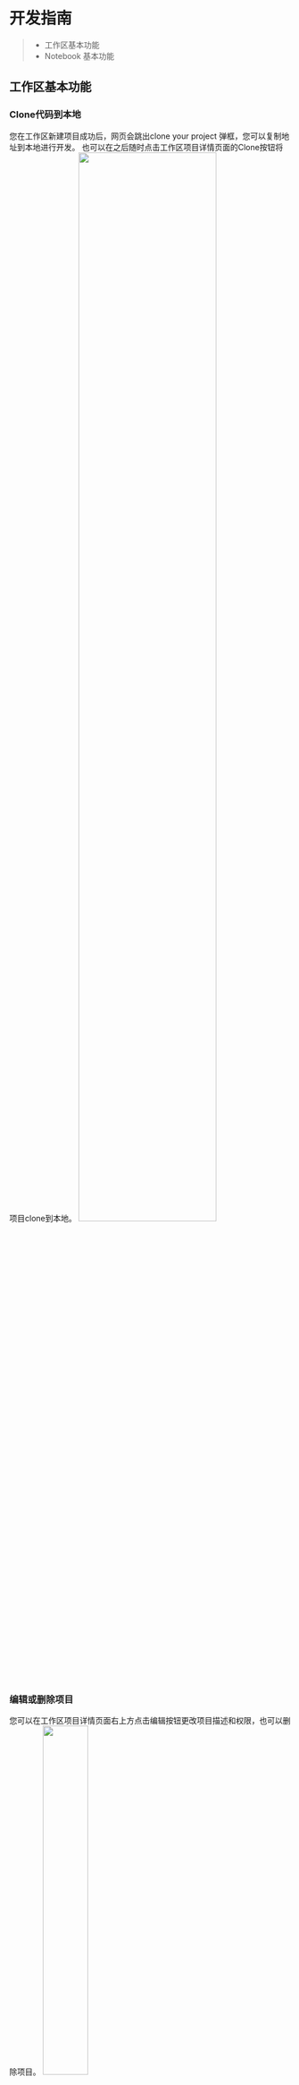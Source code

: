 # 开发指南
> * 工作区基本功能
> * Notebook 基本功能

## 工作区基本功能

### Clone代码到本地

您在工作区新建项目成功后，网页会跳出clone your project 弹框，您可以复制地址到本地进行开发。
也可以在之后随时点击工作区项目详情页面的Clone按钮将项目clone到本地。
<img src="https://i.loli.net/2018/07/27/5b5ad73aec6c8.png" width="70%" height="70%" />  

### 编辑或删除项目
您可以在工作区项目详情页面右上方点击编辑按钮更改项目描述和权限，也可以删除项目。
<img src="https://i.loli.net/2018/07/27/5b5adeb59d304.png" width="40%" height="40%" />

### 上传文件
您可以点击click to upload 按钮上传文件，上传成功的文件将会显示在notebook的file中。若上传的文件为压缩包，则会自动解压显示在notebook中。

<img src="https://i.loli.net/2018/07/27/5b5adeb5c8255.png" width="40%" height="40%" />

## Notebook 基本功能

点击工作区项目详情页面右下方的notebook按钮进入notebook。

### 上传文件到开发环境

对于本地存储的相关资料，如图片、代码和数据集，您需要将其打包成压缩包再上传至开发环境，点击“上传”按钮，压缩包将被导入notebook，输入“!unzip -o filename.zip”并点击运行按钮解压文件。

<img src="https://i.loli.net/2018/07/27/5b5ad78766a77.png" width="50%" height="50%" />

### 同步代码到git

平台集成了基于 git 的分布式版本管理工具，会给每个项目创建一个 git 仓库，点击“同步”按钮进行 commit 和 update 操作，每一次应用/模块的部署、发布也将绑定和发布一个 commit，方便日后进行回滚等版本管理的操作。

<img src="https://i.loli.net/2018/07/27/5b5ad73b24c18.png" width="50%" height="50%" />

### 抓取长运行程序的结果

点击 Capture Output 选项在工作区插入代码以获取并存储产运行程序的结果，从而关闭网页后再次打开时可以读取。

<img src="https://i.loli.net/2018/07/27/5b5ad73b5083e.png" width="70%" height="70%" />

调取时点击 Restore Output 再次插入代码，之前存储的结果就会被自动读取。

<img src="https://i.loli.net/2018/07/27/5b5ad792eec65.png" width="70%" height="70%" />

### 文件管理

您可以在左侧文件浏览模块浏览文件，双击打开文件。右键文件或文件夹，对文件进行重命名，复制粘贴等操作。按住文件拖拽移动文件或文件夹。

### 包管理

若您在 Notebook 中写代码时发现需要安装环境缺失的Python包，输入"!pip install packagename"进行安装

### 查看训练状态

您在进行tensorflow模型训练的时候，可以使用tensorboard来查看训练状态。


<img src="https://i.loli.net/2018/07/27/5b5adeb634e1a.gif" width="40%" height="40%" />

### 调用已公开模块

首先您可以在发现页面寻找自己需要的模块和数据集并收藏，这样可以在调用时更加方便。

进入 Notebook 之后，最右侧标签栏目包含平台中所有的模块与数据集列表，您可以进行筛选并查找。

#### 训练优化模块

点击需要的模块后查看使用说明，点击“训练”按钮，按照输入框后的提示将模块需要的参数填写完整，点击插入代码按钮，相应的代码块会自动插入到工作区。之后在工作区中运行即可开始对模块进行训练优化。

<img src="https://i.loli.net/2018/07/27/5b5ad7934ef96.gif" width="40%" height="40%" />

#### 读取模块训练结果

训练完成后点击“预测”按钮，填写完整参数后点击插入代码，读取训练的参数结果，完成模块的调用。

<img src="https://i.loli.net/2018/07/27/5b5ad74aaa7f3.gif" width="40%" height="40%" />

### 部署已完成项目

训练完成的应用或模块如果想要提供给他人使用，需要将其进行部署，分为三个步骤：

#### 1.导出代码为Python文件

Notebook 中的代码是在*.ipynb文件下的，为之后的部署做准备，您可以点击将其转为.py格式的标准python代码。

<img src="https://i.loli.net/2018/07/27/5b5ad787e1a94.png" width="70%" height="70%" />

#### 2. 修改配置文件
插入模块时系统会自动生成一个包含所用到的输入输出的配置文件，您仅需要对其中的内容进行筛选即可。

#### 3. 部署项目
点击部署按钮并添加描述即可。其中，部署完成后应用可以进行线上试用（请确保你将要部署的文件是.py格式的python代码）。

<img src="https://i.loli.net/2018/07/27/5b5ad73aedf48.png" width="50%" height="50%" />

### Q&A

- 如何收缩左右侧栏？

分别点击侧栏当前页面所在的选项卡即可收缩左右侧栏。


- 如何运行代码？

在代码单元（cell）里，您可以输入任何代码并执行。"Shift+Enter/Return"，代码将被运行，并显示结果。同时切换到新的cell中。


- 如何解压上传后的文件？

在cell中输入并运行以下命令：
```
!unzip -o file_name.zip
```


- 如何查看所有包（package）？

```
!pip list --format=columns
```


- 如何检查是否已有某个包？

```
!pip show package_name
```


- 如何安装缺失的包？

```
!pip install package_name
```


- 如何更新已有的包？

```
!pip install package_name --upgrade
```

- 如何使用包？

```
import package_name
```


- 如何显示当前目录下的档案及目录？

```
ls
```

更多功能请参考[JupyterLab功能介绍](https://jupyterlab.readthedocs.io/en/stable/user/interface.html)
